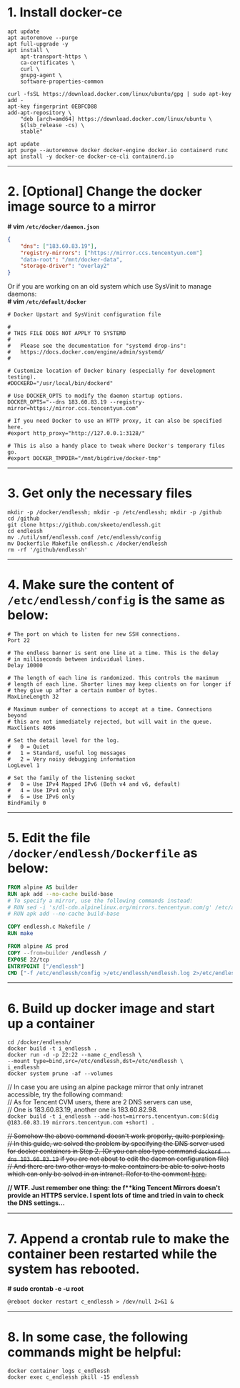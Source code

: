 # 1. Install docker-ce
```shell
apt update
apt autoremove --purge
apt full-upgrade -y
apt install \
    apt-transport-https \
    ca-certificates \
    curl \
    gnupg-agent \
    software-properties-common

curl -fsSL https://download.docker.com/linux/ubuntu/gpg | sudo apt-key add -
apt-key fingerprint 0EBFCD88
add-apt-repository \
    "deb [arch=amd64] https://download.docker.com/linux/ubuntu \
    $(lsb_release -cs) \
    stable"

apt update
apt purge --autoremove docker docker-engine docker.io containerd runc
apt install -y docker-ce docker-ce-cli containerd.io
```

---
# 2. [Optional] Change the docker image source to a mirror
**# vim `/etc/docker/daemon.json`**
```json
{
    "dns": ["183.60.83.19"],
    "registry-mirrors": ["https://mirror.ccs.tencentyun.com"]
    "data-root": "/mnt/docker-data",
    "storage-driver": "overlay2"
}
```

Or if you are working on an old system which use SysVinit to manage daemons:  
**# vim `/etc/default/docker`**
```
# Docker Upstart and SysVinit configuration file

#
# THIS FILE DOES NOT APPLY TO SYSTEMD
#
#   Please see the documentation for "systemd drop-ins":
#   https://docs.docker.com/engine/admin/systemd/
#

# Customize location of Docker binary (especially for development testing).
#DOCKERD="/usr/local/bin/dockerd"

# Use DOCKER_OPTS to modify the daemon startup options.
DOCKER_OPTS="--dns 183.60.83.19 --registry-mirror=https://mirror.ccs.tencentyun.com"

# If you need Docker to use an HTTP proxy, it can also be specified here.
#export http_proxy="http://127.0.0.1:3128/"

# This is also a handy place to tweak where Docker's temporary files go.
#export DOCKER_TMPDIR="/mnt/bigdrive/docker-tmp"
```

---
# 3. Get only the necessary files
```shell
mkdir -p /docker/endlessh; mkdir -p /etc/endlessh; mkdir -p /github
cd /github
git clone https://github.com/skeeto/endlessh.git
cd endlessh
mv ./util/smf/endlessh.conf /etc/endlessh/config
mv Dockerfile Makefile endlessh.c /docker/endlessh
rm -rf '/github/endlessh'
```

---
# 4. Make sure the content of `/etc/endlessh/config` is the same as below:
```
# The port on which to listen for new SSH connections.
Port 22

# The endless banner is sent one line at a time. This is the delay
# in milliseconds between individual lines.
Delay 10000

# The length of each line is randomized. This controls the maximum
# length of each line. Shorter lines may keep clients on for longer if
# they give up after a certain number of bytes.
MaxLineLength 32

# Maximum number of connections to accept at a time. Connections beyond
# this are not immediately rejected, but will wait in the queue.
MaxClients 4096

# Set the detail level for the log.
#   0 = Quiet
#   1 = Standard, useful log messages
#   2 = Very noisy debugging information
LogLevel 1

# Set the family of the listening socket
#   0 = Use IPv4 Mapped IPv6 (Both v4 and v6, default)
#   4 = Use IPv4 only
#   6 = Use IPv6 only
BindFamily 0
```

---
# 5. Edit the file `/docker/endlessh/Dockerfile` as below:
```dockerfile
FROM alpine AS builder
RUN apk add --no-cache build-base
# To specify a mirror, use the following commands instead:
# RUN sed -i 's/dl-cdn.alpinelinux.org/mirrors.tencentyun.com/g' /etc/apk/repositories
# RUN apk add --no-cache build-base

COPY endlessh.c Makefile /
RUN make

FROM alpine AS prod
COPY --from=builder /endlessh /
EXPOSE 22/tcp
ENTRYPOINT ["/endlessh"]
CMD ["-f /etc/endlessh/config >/etc/endlessh/endlessh.log 2>/etc/endlessh/endlessh.err"]
```

---
# 6. Build up docker image and start up a container
```shell
cd /docker/endlessh/
docker build -t i_endlessh .
docker run -d -p 22:22 --name c_endlessh \
--mount type=bind,src=/etc/endlessh,dst=/etc/endlessh \
i_endlessh
docker system prune -af --volumes
```

// In case you are using an alpine package mirror that only intranet accessible, try the following command:  
// As for Tencent CVM users, there are 2 DNS servers can use,  
// One is 183.60.83.19, another one is 183.60.82.98.  
`docker build -t i_endlessh --add-host=mirrors.tencentyun.com:$(dig @183.60.83.19 mirrors.tencentyun.com +short) .`

~~// Somehow the above command doesn't work properly, quite perplexing.  
// In this guide, we solved the problem by specifying the DNS server used for docker containers in Step 2. (Or you can also type command `dockerd --dns 183.60.83.19` if you are not about to edit the daemon configuration file)  
// And there are two other ways to make containers be able to solve hosts which can only be solved in an intranet. Refer to the comment [here](https://github.com/moby/moby/issues/5779#issuecomment-478518282).~~

**// WTF. Just remember one thing: the f\*\*king Tencent Mirrors doesn't provide an HTTPS service. I spent lots of time and tried in vain to check the DNS settings…**

---
# 7. Append a crontab rule to make the container been restarted while the system has rebooted.
**# sudo crontab -e -u root**
```
@reboot docker restart c_endlessh > /dev/null 2>&1 &
```

---
# 8. In some case, the following commands might be helpful:
```shell
docker container logs c_endlessh
docker exec c_endlessh pkill -15 endlessh
```
